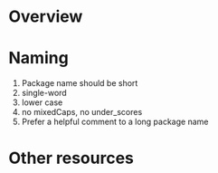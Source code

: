 # Overview


# Naming
1. Package name should be short
1. single-word
1. lower case
1. no mixedCaps, no under_scores
1. Prefer a helpful comment to a long package name


# Other resources
